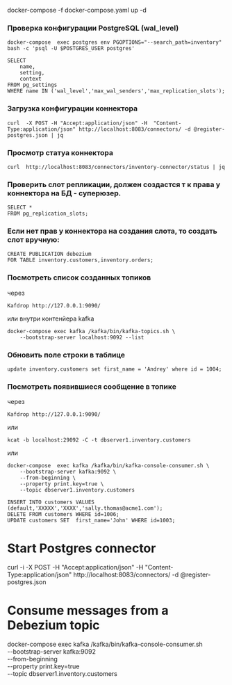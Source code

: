 docker-compose -f docker-compose.yaml up -d

### Проверка конфигурации PostgreSQL (wal_level)

``` 
docker-compose  exec postgres env PGOPTIONS="--search_path=inventory" bash -c 'psql -U $POSTGRES_USER postgres' 
```
```
SELECT  
    name,
    setting,
    context
FROM pg_settings
WHERE name IN ('wal_level','max_wal_senders','max_replication_slots');
```

### Загрузка конфигурации коннектора

``` curl  -X POST -H "Accept:application/json" -H  "Content-Type:application/json" http://localhost:8083/connectors/ -d @register-postgres.json | jq ```

### Просмотр статуа коннектора

``` curl  http://localhost:8083/connectors/inventory-connector/status | jq ```

### Проверить слот репликации, должен создастся т к права у коннектора на БД - суперюзер.
```
SELECT * 
FROM pg_replication_slots;
```
### Если нет прав у коннектора на создания слота, то создать слот вручную:
```
CREATE PUBLICATION debezium 
FOR TABLE inventory.customers,inventory.orders;
```
### Посмотреть список созданных топиков

через 
```
Kafdrop http://127.0.0.1:9090/
```
или внутри контенйера kafka
```
docker-compose exec kafka /kafka/bin/kafka-topics.sh \
    --bootstrap-server localhost:9092 --list
```

###  Обновить поле строки в таблице
``` update inventory.customers set first_name = 'Andrey' where id = 1004; ```

### Посмотреть появившиеся сообщение в топике

через 
```
Kafdrop http://127.0.0.1:9090/
```
или 
```
kcat -b localhost:29092 -C -t dbserver1.inventory.customers 
```
или 
```
docker-compose  exec kafka /kafka/bin/kafka-console-consumer.sh \
    --bootstrap-server kafka:9092 \
    --from-beginning \
    --property print.key=true \
    --topic dbserver1.inventory.customers

INSERT INTO customers VALUES (default,'XXXXX','XXXX','sally.thomas@acme1.com');
DELETE FROM customers WHERE id=1006;
UPDATE customers SET  first_name='John' WHERE id=1003;
```
# Start Postgres connector
curl -i -X POST -H "Accept:application/json" -H  "Content-Type:application/json" http://localhost:8083/connectors/ -d @register-postgres.json

# Consume messages from a Debezium topic
docker-compose  exec kafka /kafka/bin/kafka-console-consumer.sh \
    --bootstrap-server kafka:9092 \
    --from-beginning \
    --property print.key=true \
    --topic dbserver1.inventory.customers

